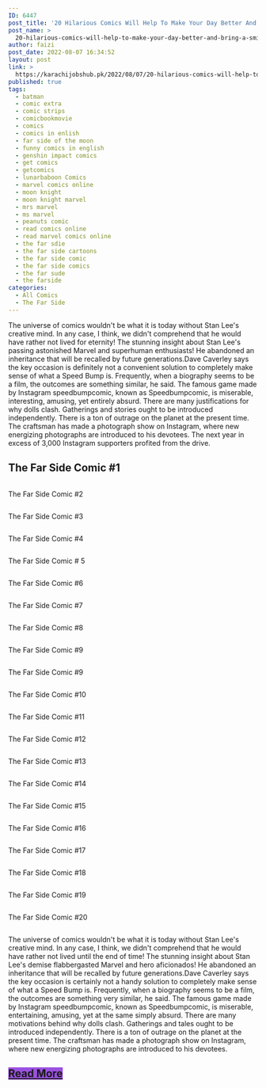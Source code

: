 ```yaml
---
ID: 6447
post_title: '20 Hilarious Comics Will Help To Make Your Day Better And Bring a Smile on Your Face (20 NEW COMICS) August-07- 2022'
post_name: >
  20-hilarious-comics-will-help-to-make-your-day-better-and-bring-a-smile-on-your-face-20-new-comics-august-07-2022
author: faizi
post_date: 2022-08-07 16:34:52
layout: post
link: >
  https://karachijobshub.pk/2022/08/07/20-hilarious-comics-will-help-to-make-your-day-better-and-bring-a-smile-on-your-face-20-new-comics-august-07-2022/
published: true
tags:
  - batman
  - comic extra
  - comic strips
  - comicbookmovie
  - comics
  - comics in enlish
  - far side of the moon
  - funny comics in english
  - genshin impact comics
  - get comics
  - getcomics
  - lunarbaboon Comics
  - marvel comics online
  - moon knight
  - moon knight marvel
  - mrs marvel
  - ms marvel
  - peanuts comic
  - read comics online
  - read marvel comics online
  - the far sdie
  - the far side cartoons
  - the far side comic
  - the far side comics
  - the far sude
  - the farside
categories:
  - All Comics
  - The Far Side
---
```

<!-- wp:paragraph -->
<p>The universe of comics wouldn't be what it is today without Stan Lee's creative mind. In any case, I think, we didn't comprehend that he would have rather not lived for eternity! The stunning insight about Stan Lee's passing astonished Marvel and superhuman enthusiasts! He abandoned an inheritance that will be recalled by future generations.Dave Caverley says the key occasion is definitely not a convenient solution to completely make sense of what a Speed Bump is. Frequently, when a biography seems to be a film, the outcomes are something similar, he said. The famous game made by Instagram speedbumpcomic, known as Speedbumpcomic, is miserable, interesting, amusing, yet entirely absurd. There are many justifications for why dolls clash. Gatherings and stories ought to be introduced independently. There is a ton of outrage on the planet at the present time. The craftsman has made a photograph show on Instagram, where new energizing photographs are introduced to his devotees. The next year in excess of 3,000 Instagram supporters profited from the drive.</p>
<!-- /wp:paragraph -->

<!-- wp:columns -->
<div class="wp-block-columns"><!-- wp:column -->
<div class="wp-block-column"><!-- wp:html -->
<script async src="https://pagead2.googlesyndication.com/pagead/js/adsbygoogle.js?client=ca-pub-7873390701257845"
     crossorigin="anonymous"></script>
<!-- horizontal ad cup coffee -->
<ins class="adsbygoogle"
     style="display:block"
     data-ad-client="ca-pub-7873390701257845"
     data-ad-slot="7076269659"
     data-ad-format="auto"
     data-full-width-responsive="true"></ins>
<script>
     (adsbygoogle = window.adsbygoogle || []).push({});
</script>
<!-- /wp:html --></div>
<!-- /wp:column -->

<!-- wp:column -->
<div class="wp-block-column"><!-- wp:html -->
<script async src="https://pagead2.googlesyndication.com/pagead/js/adsbygoogle.js?client=ca-pub-7873390701257845"
     crossorigin="anonymous"></script>
<!-- horizontal ad cup coffee -->
<ins class="adsbygoogle"
     style="display:block"
     data-ad-client="ca-pub-7873390701257845"
     data-ad-slot="7076269659"
     data-ad-format="auto"
     data-full-width-responsive="true"></ins>
<script>
     (adsbygoogle = window.adsbygoogle || []).push({});
</script>
<!-- /wp:html --></div>
<!-- /wp:column --></div>
<!-- /wp:columns -->

<!-- wp:columns -->
<div class="wp-block-columns"><!-- wp:column {"width":"100%"} -->
<div class="wp-block-column" style="flex-basis:100%"><!-- wp:heading -->
<h2>The Far Side Comic #1</h2>
<!-- /wp:heading --></div>
<!-- /wp:column --></div>
<!-- /wp:columns -->

<!-- wp:image {"align":"center","id":6448,"sizeSlug":"full","linkDestination":"none"} -->
<figure class="wp-block-image aligncenter size-full"><img src="https://karachijobshub.pk/wp-content/uploads/2022/08/Thefarside_1.png" alt="" class="wp-image-6448"/></figure>
<!-- /wp:image -->

<!-- wp:html -->
<script async src="https://pagead2.googlesyndication.com/pagead/js/adsbygoogle.js?client=ca-pub-7873390701257845"
     crossorigin="anonymous"></script>
<ins class="adsbygoogle"
     style="display:block; text-align:center;"
     data-ad-layout="in-article"
     data-ad-format="fluid"
     data-ad-client="ca-pub-7873390701257845"
     data-ad-slot="1325502763"></ins>
<script>
     (adsbygoogle = window.adsbygoogle || []).push({});
</script>
<!-- /wp:html -->

<!-- wp:paragraph -->
<p>The Far Side Comic #2</p>
<!-- /wp:paragraph -->

<!-- wp:image {"align":"center","id":6449,"sizeSlug":"full","linkDestination":"none"} -->
<figure class="wp-block-image aligncenter size-full"><img src="https://karachijobshub.pk/wp-content/uploads/2022/08/Thefarside_2.png" alt="" class="wp-image-6449"/></figure>
<!-- /wp:image -->

<!-- wp:columns -->
<div class="wp-block-columns"><!-- wp:column -->
<div class="wp-block-column"><!-- wp:html -->
<script async="" src="https://pagead2.googlesyndication.com/pagead/js/adsbygoogle.js?client=ca-pub-7873390701257845" crossorigin="anonymous"></script>
<!-- horizontal ad cup coffee -->
<ins class="adsbygoogle" style="display:block" data-ad-client="ca-pub-7873390701257845" data-ad-slot="7076269659" data-ad-format="auto" data-full-width-responsive="true"></ins>
<script>
     (adsbygoogle = window.adsbygoogle || []).push({});
</script>
<!-- /wp:html --></div>
<!-- /wp:column -->

<!-- wp:column -->
<div class="wp-block-column"><!-- wp:html -->
<script async="" src="https://pagead2.googlesyndication.com/pagead/js/adsbygoogle.js?client=ca-pub-7873390701257845" crossorigin="anonymous"></script>
<!-- horizontal ad cup coffee -->
<ins class="adsbygoogle" style="display:block" data-ad-client="ca-pub-7873390701257845" data-ad-slot="7076269659" data-ad-format="auto" data-full-width-responsive="true"></ins>
<script>
     (adsbygoogle = window.adsbygoogle || []).push({});
</script>
<!-- /wp:html --></div>
<!-- /wp:column --></div>
<!-- /wp:columns -->

<!-- wp:paragraph -->
<p>The Far Side Comic #3</p>
<!-- /wp:paragraph -->

<!-- wp:image {"align":"center","id":6450,"sizeSlug":"full","linkDestination":"none"} -->
<figure class="wp-block-image aligncenter size-full"><img src="https://karachijobshub.pk/wp-content/uploads/2022/08/Thefarside_3.png" alt="" class="wp-image-6450"/></figure>
<!-- /wp:image -->

<!-- wp:html -->
<script async="" src="https://pagead2.googlesyndication.com/pagead/js/adsbygoogle.js?client=ca-pub-7873390701257845" crossorigin="anonymous"></script>
<ins class="adsbygoogle" style="display:block; text-align:center;" data-ad-layout="in-article" data-ad-format="fluid" data-ad-client="ca-pub-7873390701257845" data-ad-slot="1325502763"></ins>
<script>
     (adsbygoogle = window.adsbygoogle || []).push({});
</script>
<!-- /wp:html -->

<!-- wp:paragraph -->
<p>The Far Side Comic #4</p>
<!-- /wp:paragraph -->

<!-- wp:image {"align":"center","id":6451,"sizeSlug":"full","linkDestination":"none"} -->
<figure class="wp-block-image aligncenter size-full"><img src="https://karachijobshub.pk/wp-content/uploads/2022/08/Thefarside_4.jpg" alt="" class="wp-image-6451"/></figure>
<!-- /wp:image -->

<!-- wp:columns -->
<div class="wp-block-columns"><!-- wp:column -->
<div class="wp-block-column"><!-- wp:html -->
<script async="" src="https://pagead2.googlesyndication.com/pagead/js/adsbygoogle.js?client=ca-pub-7873390701257845" crossorigin="anonymous"></script>
<!-- horizontal ad cup coffee -->
<ins class="adsbygoogle" style="display:block" data-ad-client="ca-pub-7873390701257845" data-ad-slot="7076269659" data-ad-format="auto" data-full-width-responsive="true"></ins>
<script>
     (adsbygoogle = window.adsbygoogle || []).push({});
</script>
<!-- /wp:html --></div>
<!-- /wp:column -->

<!-- wp:column -->
<div class="wp-block-column"><!-- wp:html -->
<script async="" src="https://pagead2.googlesyndication.com/pagead/js/adsbygoogle.js?client=ca-pub-7873390701257845" crossorigin="anonymous"></script>
<!-- horizontal ad cup coffee -->
<ins class="adsbygoogle" style="display:block" data-ad-client="ca-pub-7873390701257845" data-ad-slot="7076269659" data-ad-format="auto" data-full-width-responsive="true"></ins>
<script>
     (adsbygoogle = window.adsbygoogle || []).push({});
</script>
<!-- /wp:html --></div>
<!-- /wp:column --></div>
<!-- /wp:columns -->

<!-- wp:paragraph -->
<p>The Far Side Comic # 5</p>
<!-- /wp:paragraph -->

<!-- wp:image {"align":"center","id":6452,"sizeSlug":"full","linkDestination":"none"} -->
<figure class="wp-block-image aligncenter size-full"><img src="https://karachijobshub.pk/wp-content/uploads/2022/08/Thefarside_5.png" alt="" class="wp-image-6452"/></figure>
<!-- /wp:image -->

<!-- wp:html -->
<script async="" src="https://pagead2.googlesyndication.com/pagead/js/adsbygoogle.js?client=ca-pub-7873390701257845" crossorigin="anonymous"></script>
<ins class="adsbygoogle" style="display:block; text-align:center;" data-ad-layout="in-article" data-ad-format="fluid" data-ad-client="ca-pub-7873390701257845" data-ad-slot="1325502763"></ins>
<script>
     (adsbygoogle = window.adsbygoogle || []).push({});
</script>
<!-- /wp:html -->

<!-- wp:paragraph -->
<p>The Far Side Comic #6</p>
<!-- /wp:paragraph -->

<!-- wp:image {"align":"center","id":6453,"sizeSlug":"full","linkDestination":"none"} -->
<figure class="wp-block-image aligncenter size-full"><img src="https://karachijobshub.pk/wp-content/uploads/2022/08/Thefarside_6.png" alt="" class="wp-image-6453"/></figure>
<!-- /wp:image -->

<!-- wp:columns -->
<div class="wp-block-columns"><!-- wp:column -->
<div class="wp-block-column"><!-- wp:html -->
<script async="" src="https://pagead2.googlesyndication.com/pagead/js/adsbygoogle.js?client=ca-pub-7873390701257845" crossorigin="anonymous"></script>
<!-- horizontal ad cup coffee -->
<ins class="adsbygoogle" style="display:block" data-ad-client="ca-pub-7873390701257845" data-ad-slot="7076269659" data-ad-format="auto" data-full-width-responsive="true"></ins>
<script>
     (adsbygoogle = window.adsbygoogle || []).push({});
</script>
<!-- /wp:html --></div>
<!-- /wp:column -->

<!-- wp:column -->
<div class="wp-block-column"><!-- wp:html -->
<script async="" src="https://pagead2.googlesyndication.com/pagead/js/adsbygoogle.js?client=ca-pub-7873390701257845" crossorigin="anonymous"></script>
<!-- horizontal ad cup coffee -->
<ins class="adsbygoogle" style="display:block" data-ad-client="ca-pub-7873390701257845" data-ad-slot="7076269659" data-ad-format="auto" data-full-width-responsive="true"></ins>
<script>
     (adsbygoogle = window.adsbygoogle || []).push({});
</script>
<!-- /wp:html --></div>
<!-- /wp:column --></div>
<!-- /wp:columns -->

<!-- wp:paragraph -->
<p>The Far Side Comic #7</p>
<!-- /wp:paragraph -->

<!-- wp:image {"align":"center","id":6454,"sizeSlug":"full","linkDestination":"none"} -->
<figure class="wp-block-image aligncenter size-full"><img src="https://karachijobshub.pk/wp-content/uploads/2022/08/Thefarside_7.png" alt="" class="wp-image-6454"/></figure>
<!-- /wp:image -->

<!-- wp:html -->
<script async="" src="https://pagead2.googlesyndication.com/pagead/js/adsbygoogle.js?client=ca-pub-7873390701257845" crossorigin="anonymous"></script>
<ins class="adsbygoogle" style="display:block; text-align:center;" data-ad-layout="in-article" data-ad-format="fluid" data-ad-client="ca-pub-7873390701257845" data-ad-slot="1325502763"></ins>
<script>
     (adsbygoogle = window.adsbygoogle || []).push({});
</script>
<!-- /wp:html -->

<!-- wp:paragraph -->
<p>The Far Side Comic #8</p>
<!-- /wp:paragraph -->

<!-- wp:image {"align":"center","id":6455,"sizeSlug":"full","linkDestination":"none"} -->
<figure class="wp-block-image aligncenter size-full"><img src="https://karachijobshub.pk/wp-content/uploads/2022/08/Thefarside_8.png" alt="" class="wp-image-6455"/></figure>
<!-- /wp:image -->

<!-- wp:columns -->
<div class="wp-block-columns"><!-- wp:column -->
<div class="wp-block-column"><!-- wp:html -->
<script async="" src="https://pagead2.googlesyndication.com/pagead/js/adsbygoogle.js?client=ca-pub-7873390701257845" crossorigin="anonymous"></script>
<!-- horizontal ad cup coffee -->
<ins class="adsbygoogle" style="display:block" data-ad-client="ca-pub-7873390701257845" data-ad-slot="7076269659" data-ad-format="auto" data-full-width-responsive="true"></ins>
<script>
     (adsbygoogle = window.adsbygoogle || []).push({});
</script>
<!-- /wp:html --></div>
<!-- /wp:column -->

<!-- wp:column -->
<div class="wp-block-column"><!-- wp:html -->
<script async="" src="https://pagead2.googlesyndication.com/pagead/js/adsbygoogle.js?client=ca-pub-7873390701257845" crossorigin="anonymous"></script>
<!-- horizontal ad cup coffee -->
<ins class="adsbygoogle" style="display:block" data-ad-client="ca-pub-7873390701257845" data-ad-slot="7076269659" data-ad-format="auto" data-full-width-responsive="true"></ins>
<script>
     (adsbygoogle = window.adsbygoogle || []).push({});
</script>
<!-- /wp:html --></div>
<!-- /wp:column --></div>
<!-- /wp:columns -->

<!-- wp:paragraph -->
<p>The Far Side Comic #9</p>
<!-- /wp:paragraph -->

<!-- wp:image {"align":"center","id":6456,"sizeSlug":"full","linkDestination":"none"} -->
<figure class="wp-block-image aligncenter size-full"><img src="https://karachijobshub.pk/wp-content/uploads/2022/08/Thefarside_9.png" alt="" class="wp-image-6456"/></figure>
<!-- /wp:image -->

<!-- wp:html -->
<script async="" src="https://pagead2.googlesyndication.com/pagead/js/adsbygoogle.js?client=ca-pub-7873390701257845" crossorigin="anonymous"></script>
<ins class="adsbygoogle" style="display:block; text-align:center;" data-ad-layout="in-article" data-ad-format="fluid" data-ad-client="ca-pub-7873390701257845" data-ad-slot="1325502763"></ins>
<script>
     (adsbygoogle = window.adsbygoogle || []).push({});
</script>
<!-- /wp:html -->

<!-- wp:paragraph -->
<p>The Far Side Comic #9</p>
<!-- /wp:paragraph -->

<!-- wp:image {"align":"center","id":6457,"sizeSlug":"full","linkDestination":"none"} -->
<figure class="wp-block-image aligncenter size-full"><img src="https://karachijobshub.pk/wp-content/uploads/2022/08/Thefarside_10.png" alt="" class="wp-image-6457"/></figure>
<!-- /wp:image -->

<!-- wp:columns -->
<div class="wp-block-columns"><!-- wp:column -->
<div class="wp-block-column"><!-- wp:html -->
<script async="" src="https://pagead2.googlesyndication.com/pagead/js/adsbygoogle.js?client=ca-pub-7873390701257845" crossorigin="anonymous"></script>
<!-- horizontal ad cup coffee -->
<ins class="adsbygoogle" style="display:block" data-ad-client="ca-pub-7873390701257845" data-ad-slot="7076269659" data-ad-format="auto" data-full-width-responsive="true"></ins>
<script>
     (adsbygoogle = window.adsbygoogle || []).push({});
</script>
<!-- /wp:html --></div>
<!-- /wp:column -->

<!-- wp:column -->
<div class="wp-block-column"><!-- wp:html -->
<script async="" src="https://pagead2.googlesyndication.com/pagead/js/adsbygoogle.js?client=ca-pub-7873390701257845" crossorigin="anonymous"></script>
<!-- horizontal ad cup coffee -->
<ins class="adsbygoogle" style="display:block" data-ad-client="ca-pub-7873390701257845" data-ad-slot="7076269659" data-ad-format="auto" data-full-width-responsive="true"></ins>
<script>
     (adsbygoogle = window.adsbygoogle || []).push({});
</script>
<!-- /wp:html --></div>
<!-- /wp:column --></div>
<!-- /wp:columns -->

<!-- wp:paragraph -->
<p>The Far Side Comic #10</p>
<!-- /wp:paragraph -->

<!-- wp:image {"align":"center","id":6458,"sizeSlug":"full","linkDestination":"none"} -->
<figure class="wp-block-image aligncenter size-full"><img src="https://karachijobshub.pk/wp-content/uploads/2022/08/Thefarside_11.jpg" alt="" class="wp-image-6458"/></figure>
<!-- /wp:image -->

<!-- wp:html -->
<script async="" src="https://pagead2.googlesyndication.com/pagead/js/adsbygoogle.js?client=ca-pub-7873390701257845" crossorigin="anonymous"></script>
<ins class="adsbygoogle" style="display:block; text-align:center;" data-ad-layout="in-article" data-ad-format="fluid" data-ad-client="ca-pub-7873390701257845" data-ad-slot="1325502763"></ins>
<script>
     (adsbygoogle = window.adsbygoogle || []).push({});
</script>
<!-- /wp:html -->

<!-- wp:paragraph -->
<p>The Far Side Comic #11</p>
<!-- /wp:paragraph -->

<!-- wp:image {"align":"center","id":6459,"sizeSlug":"full","linkDestination":"none"} -->
<figure class="wp-block-image aligncenter size-full"><img src="https://karachijobshub.pk/wp-content/uploads/2022/08/Thefarside_12.png" alt="" class="wp-image-6459"/></figure>
<!-- /wp:image -->

<!-- wp:columns -->
<div class="wp-block-columns"><!-- wp:column -->
<div class="wp-block-column"><!-- wp:html -->
<script async="" src="https://pagead2.googlesyndication.com/pagead/js/adsbygoogle.js?client=ca-pub-7873390701257845" crossorigin="anonymous"></script>
<!-- horizontal ad cup coffee -->
<ins class="adsbygoogle" style="display:block" data-ad-client="ca-pub-7873390701257845" data-ad-slot="7076269659" data-ad-format="auto" data-full-width-responsive="true"></ins>
<script>
     (adsbygoogle = window.adsbygoogle || []).push({});
</script>
<!-- /wp:html --></div>
<!-- /wp:column -->

<!-- wp:column -->
<div class="wp-block-column"><!-- wp:html -->
<script async="" src="https://pagead2.googlesyndication.com/pagead/js/adsbygoogle.js?client=ca-pub-7873390701257845" crossorigin="anonymous"></script>
<!-- horizontal ad cup coffee -->
<ins class="adsbygoogle" style="display:block" data-ad-client="ca-pub-7873390701257845" data-ad-slot="7076269659" data-ad-format="auto" data-full-width-responsive="true"></ins>
<script>
     (adsbygoogle = window.adsbygoogle || []).push({});
</script>
<!-- /wp:html --></div>
<!-- /wp:column --></div>
<!-- /wp:columns -->

<!-- wp:paragraph -->
<p>The Far Side Comic #12</p>
<!-- /wp:paragraph -->

<!-- wp:image {"align":"center","id":6460,"sizeSlug":"full","linkDestination":"none"} -->
<figure class="wp-block-image aligncenter size-full"><img src="https://karachijobshub.pk/wp-content/uploads/2022/08/Thefarside_13.png" alt="" class="wp-image-6460"/></figure>
<!-- /wp:image -->

<!-- wp:html -->
<script async="" src="https://pagead2.googlesyndication.com/pagead/js/adsbygoogle.js?client=ca-pub-7873390701257845" crossorigin="anonymous"></script>
<ins class="adsbygoogle" style="display:block; text-align:center;" data-ad-layout="in-article" data-ad-format="fluid" data-ad-client="ca-pub-7873390701257845" data-ad-slot="1325502763"></ins>
<script>
     (adsbygoogle = window.adsbygoogle || []).push({});
</script>
<!-- /wp:html -->

<!-- wp:paragraph -->
<p>The Far Side Comic #13</p>
<!-- /wp:paragraph -->

<!-- wp:image {"align":"center","id":6460,"sizeSlug":"full","linkDestination":"none"} -->
<figure class="wp-block-image aligncenter size-full"><img src="https://karachijobshub.pk/wp-content/uploads/2022/08/Thefarside_13.png" alt="" class="wp-image-6460"/></figure>
<!-- /wp:image -->

<!-- wp:columns -->
<div class="wp-block-columns"><!-- wp:column -->
<div class="wp-block-column"><!-- wp:html -->
<script async="" src="https://pagead2.googlesyndication.com/pagead/js/adsbygoogle.js?client=ca-pub-7873390701257845" crossorigin="anonymous"></script>
<!-- horizontal ad cup coffee -->
<ins class="adsbygoogle" style="display:block" data-ad-client="ca-pub-7873390701257845" data-ad-slot="7076269659" data-ad-format="auto" data-full-width-responsive="true"></ins>
<script>
     (adsbygoogle = window.adsbygoogle || []).push({});
</script>
<!-- /wp:html --></div>
<!-- /wp:column -->

<!-- wp:column -->
<div class="wp-block-column"><!-- wp:html -->
<script async="" src="https://pagead2.googlesyndication.com/pagead/js/adsbygoogle.js?client=ca-pub-7873390701257845" crossorigin="anonymous"></script>
<!-- horizontal ad cup coffee -->
<ins class="adsbygoogle" style="display:block" data-ad-client="ca-pub-7873390701257845" data-ad-slot="7076269659" data-ad-format="auto" data-full-width-responsive="true"></ins>
<script>
     (adsbygoogle = window.adsbygoogle || []).push({});
</script>
<!-- /wp:html --></div>
<!-- /wp:column --></div>
<!-- /wp:columns -->

<!-- wp:paragraph -->
<p>The Far Side Comic #14</p>
<!-- /wp:paragraph -->

<!-- wp:image {"align":"center","id":6461,"sizeSlug":"full","linkDestination":"none"} -->
<figure class="wp-block-image aligncenter size-full"><img src="https://karachijobshub.pk/wp-content/uploads/2022/08/Thefarside_14.png" alt="" class="wp-image-6461"/></figure>
<!-- /wp:image -->

<!-- wp:html -->
<script async="" src="https://pagead2.googlesyndication.com/pagead/js/adsbygoogle.js?client=ca-pub-7873390701257845" crossorigin="anonymous"></script>
<ins class="adsbygoogle" style="display:block; text-align:center;" data-ad-layout="in-article" data-ad-format="fluid" data-ad-client="ca-pub-7873390701257845" data-ad-slot="1325502763"></ins>
<script>
     (adsbygoogle = window.adsbygoogle || []).push({});
</script>
<!-- /wp:html -->

<!-- wp:paragraph -->
<p>The Far Side Comic #15</p>
<!-- /wp:paragraph -->

<!-- wp:image {"align":"center","id":6462,"sizeSlug":"full","linkDestination":"none"} -->
<figure class="wp-block-image aligncenter size-full"><img src="https://karachijobshub.pk/wp-content/uploads/2022/08/Thefarside_15.png" alt="" class="wp-image-6462"/></figure>
<!-- /wp:image -->

<!-- wp:columns -->
<div class="wp-block-columns"><!-- wp:column -->
<div class="wp-block-column"><!-- wp:html -->
<script async="" src="https://pagead2.googlesyndication.com/pagead/js/adsbygoogle.js?client=ca-pub-7873390701257845" crossorigin="anonymous"></script>
<!-- horizontal ad cup coffee -->
<ins class="adsbygoogle" style="display:block" data-ad-client="ca-pub-7873390701257845" data-ad-slot="7076269659" data-ad-format="auto" data-full-width-responsive="true"></ins>
<script>
     (adsbygoogle = window.adsbygoogle || []).push({});
</script>
<!-- /wp:html --></div>
<!-- /wp:column -->

<!-- wp:column -->
<div class="wp-block-column"><!-- wp:html -->
<script async="" src="https://pagead2.googlesyndication.com/pagead/js/adsbygoogle.js?client=ca-pub-7873390701257845" crossorigin="anonymous"></script>
<!-- horizontal ad cup coffee -->
<ins class="adsbygoogle" style="display:block" data-ad-client="ca-pub-7873390701257845" data-ad-slot="7076269659" data-ad-format="auto" data-full-width-responsive="true"></ins>
<script>
     (adsbygoogle = window.adsbygoogle || []).push({});
</script>
<!-- /wp:html --></div>
<!-- /wp:column --></div>
<!-- /wp:columns -->

<!-- wp:paragraph -->
<p>The Far Side Comic #16</p>
<!-- /wp:paragraph -->

<!-- wp:image {"align":"center","id":6463,"sizeSlug":"full","linkDestination":"none"} -->
<figure class="wp-block-image aligncenter size-full"><img src="https://karachijobshub.pk/wp-content/uploads/2022/08/Thefarside_16.png" alt="" class="wp-image-6463"/></figure>
<!-- /wp:image -->

<!-- wp:html -->
<script async="" src="https://pagead2.googlesyndication.com/pagead/js/adsbygoogle.js?client=ca-pub-7873390701257845" crossorigin="anonymous"></script>
<ins class="adsbygoogle" style="display:block; text-align:center;" data-ad-layout="in-article" data-ad-format="fluid" data-ad-client="ca-pub-7873390701257845" data-ad-slot="1325502763"></ins>
<script>
     (adsbygoogle = window.adsbygoogle || []).push({});
</script>
<!-- /wp:html -->

<!-- wp:paragraph -->
<p>The Far Side Comic #17</p>
<!-- /wp:paragraph -->

<!-- wp:image {"align":"center","id":6464,"sizeSlug":"full","linkDestination":"none"} -->
<figure class="wp-block-image aligncenter size-full"><img src="https://karachijobshub.pk/wp-content/uploads/2022/08/Thefarside_17.jpg" alt="" class="wp-image-6464"/></figure>
<!-- /wp:image -->

<!-- wp:columns -->
<div class="wp-block-columns"><!-- wp:column -->
<div class="wp-block-column"><!-- wp:html -->
<script async="" src="https://pagead2.googlesyndication.com/pagead/js/adsbygoogle.js?client=ca-pub-7873390701257845" crossorigin="anonymous"></script>
<!-- horizontal ad cup coffee -->
<ins class="adsbygoogle" style="display:block" data-ad-client="ca-pub-7873390701257845" data-ad-slot="7076269659" data-ad-format="auto" data-full-width-responsive="true"></ins>
<script>
     (adsbygoogle = window.adsbygoogle || []).push({});
</script>
<!-- /wp:html --></div>
<!-- /wp:column -->

<!-- wp:column -->
<div class="wp-block-column"><!-- wp:html -->
<script async="" src="https://pagead2.googlesyndication.com/pagead/js/adsbygoogle.js?client=ca-pub-7873390701257845" crossorigin="anonymous"></script>
<!-- horizontal ad cup coffee -->
<ins class="adsbygoogle" style="display:block" data-ad-client="ca-pub-7873390701257845" data-ad-slot="7076269659" data-ad-format="auto" data-full-width-responsive="true"></ins>
<script>
     (adsbygoogle = window.adsbygoogle || []).push({});
</script>
<!-- /wp:html --></div>
<!-- /wp:column --></div>
<!-- /wp:columns -->

<!-- wp:paragraph -->
<p>The Far Side Comic #18</p>
<!-- /wp:paragraph -->

<!-- wp:image {"align":"center","id":6465,"sizeSlug":"full","linkDestination":"none"} -->
<figure class="wp-block-image aligncenter size-full"><img src="https://karachijobshub.pk/wp-content/uploads/2022/08/Thefarside_18.png" alt="" class="wp-image-6465"/></figure>
<!-- /wp:image -->

<!-- wp:html -->
<script async="" src="https://pagead2.googlesyndication.com/pagead/js/adsbygoogle.js?client=ca-pub-7873390701257845" crossorigin="anonymous"></script>
<ins class="adsbygoogle" style="display:block; text-align:center;" data-ad-layout="in-article" data-ad-format="fluid" data-ad-client="ca-pub-7873390701257845" data-ad-slot="1325502763"></ins>
<script>
     (adsbygoogle = window.adsbygoogle || []).push({});
</script>
<!-- /wp:html -->

<!-- wp:paragraph -->
<p>The Far Side Comic #19</p>
<!-- /wp:paragraph -->

<!-- wp:image {"align":"center","id":6466,"sizeSlug":"full","linkDestination":"none"} -->
<figure class="wp-block-image aligncenter size-full"><img src="https://karachijobshub.pk/wp-content/uploads/2022/08/Thefarside_19.jpg" alt="" class="wp-image-6466"/></figure>
<!-- /wp:image -->

<!-- wp:columns -->
<div class="wp-block-columns"><!-- wp:column -->
<div class="wp-block-column"><!-- wp:html -->
<script async="" src="https://pagead2.googlesyndication.com/pagead/js/adsbygoogle.js?client=ca-pub-7873390701257845" crossorigin="anonymous"></script>
<!-- horizontal ad cup coffee -->
<ins class="adsbygoogle" style="display:block" data-ad-client="ca-pub-7873390701257845" data-ad-slot="7076269659" data-ad-format="auto" data-full-width-responsive="true"></ins>
<script>
     (adsbygoogle = window.adsbygoogle || []).push({});
</script>
<!-- /wp:html --></div>
<!-- /wp:column -->

<!-- wp:column -->
<div class="wp-block-column"><!-- wp:html -->
<script async="" src="https://pagead2.googlesyndication.com/pagead/js/adsbygoogle.js?client=ca-pub-7873390701257845" crossorigin="anonymous"></script>
<!-- horizontal ad cup coffee -->
<ins class="adsbygoogle" style="display:block" data-ad-client="ca-pub-7873390701257845" data-ad-slot="7076269659" data-ad-format="auto" data-full-width-responsive="true"></ins>
<script>
     (adsbygoogle = window.adsbygoogle || []).push({});
</script>
<!-- /wp:html --></div>
<!-- /wp:column --></div>
<!-- /wp:columns -->

<!-- wp:paragraph -->
<p>The Far Side Comic #20</p>
<!-- /wp:paragraph -->

<!-- wp:image {"align":"center","id":6467,"sizeSlug":"full","linkDestination":"none"} -->
<figure class="wp-block-image aligncenter size-full"><img src="https://karachijobshub.pk/wp-content/uploads/2022/08/Thefarside_20.png" alt="" class="wp-image-6467"/></figure>
<!-- /wp:image -->

<!-- wp:html -->
<script async="" src="https://pagead2.googlesyndication.com/pagead/js/adsbygoogle.js?client=ca-pub-7873390701257845" crossorigin="anonymous"></script>
<ins class="adsbygoogle" style="display:block; text-align:center;" data-ad-layout="in-article" data-ad-format="fluid" data-ad-client="ca-pub-7873390701257845" data-ad-slot="1325502763"></ins>
<script>
     (adsbygoogle = window.adsbygoogle || []).push({});
</script>
<!-- /wp:html -->

<!-- wp:paragraph -->
<p>The universe of comics wouldn't be what it is today without Stan Lee's creative mind. In any case, I think, we didn't comprehend that he would have rather not lived until the end of time! The stunning insight about Stan Lee's demise flabbergasted Marvel and hero aficionados! He abandoned an inheritance that will be recalled by future generations.Dave Caverley says the key occasion is certainly not a handy solution to completely make sense of what a Speed Bump is. Frequently, when a biography seems to be a film, the outcomes are something very similar, he said. The famous game made by Instagram speedbumpcomic, known as Speedbumpcomic, is miserable, entertaining, amusing, yet at the same simply absurd. There are many motivations behind why dolls clash. Gatherings and tales ought to be introduced independently. There is a ton of outrage on the planet at the present time. The craftsman has made a photograph show on Instagram, where new energizing photographs are introduced to his devotees.</p>
<!-- /wp:paragraph -->

<!-- wp:heading {"textAlign":"center"} -->
<h2 class="has-text-align-center"><mark style="background-color:#9b51e0" class="has-inline-color has-white-color"><a href="https://karachijobshub.pk/20-new-amazing-hilarious-humor-comics-for-them-who-like-deep-and-dark-humor/" target="_blank" rel="noreferrer noopener">Read More</a></mark></h2>
<!-- /wp:heading -->

<!-- wp:columns -->
<div class="wp-block-columns"><!-- wp:column -->
<div class="wp-block-column"><!-- wp:html -->
<script async="" src="https://pagead2.googlesyndication.com/pagead/js/adsbygoogle.js?client=ca-pub-7873390701257845" crossorigin="anonymous"></script>
<!-- horizontal ad cup coffee -->
<ins class="adsbygoogle" style="display:block" data-ad-client="ca-pub-7873390701257845" data-ad-slot="7076269659" data-ad-format="auto" data-full-width-responsive="true"></ins>
<script>
     (adsbygoogle = window.adsbygoogle || []).push({});
</script>
<!-- /wp:html --></div>
<!-- /wp:column -->

<!-- wp:column -->
<div class="wp-block-column"><!-- wp:html -->
<script async="" src="https://pagead2.googlesyndication.com/pagead/js/adsbygoogle.js?client=ca-pub-7873390701257845" crossorigin="anonymous"></script>
<!-- horizontal ad cup coffee -->
<ins class="adsbygoogle" style="display:block" data-ad-client="ca-pub-7873390701257845" data-ad-slot="7076269659" data-ad-format="auto" data-full-width-responsive="true"></ins>
<script>
     (adsbygoogle = window.adsbygoogle || []).push({});
</script>
<!-- /wp:html --></div>
<!-- /wp:column --></div>
<!-- /wp:columns -->

<!-- wp:html -->
<script async="" src="https://pagead2.googlesyndication.com/pagead/js/adsbygoogle.js?client=ca-pub-7873390701257845" crossorigin="anonymous"></script>
<ins class="adsbygoogle" style="display:block; text-align:center;" data-ad-layout="in-article" data-ad-format="fluid" data-ad-client="ca-pub-7873390701257845" data-ad-slot="1325502763"></ins>
<script>
     (adsbygoogle = window.adsbygoogle || []).push({});
</script>
<!-- /wp:html -->